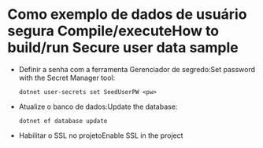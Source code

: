 # <a name="how-to-buildrun-secure-user-data-sample"></a><span data-ttu-id="49e6b-101">Como exemplo de dados de usuário segura Compile/execute</span><span class="sxs-lookup"><span data-stu-id="49e6b-101">How to build/run Secure user data sample</span></span>

* <span data-ttu-id="49e6b-102">Definir a senha com a ferramenta Gerenciador de segredo:</span><span class="sxs-lookup"><span data-stu-id="49e6b-102">Set password with the Secret Manager tool:</span></span>

  `dotnet user-secrets set SeedUserPW <pw>`

* <span data-ttu-id="49e6b-103">Atualize o banco de dados:</span><span class="sxs-lookup"><span data-stu-id="49e6b-103">Update the database:</span></span>

    `dotnet ef database update`

* <span data-ttu-id="49e6b-104">Habilitar o SSL no projeto</span><span class="sxs-lookup"><span data-stu-id="49e6b-104">Enable SSL in the project</span></span>